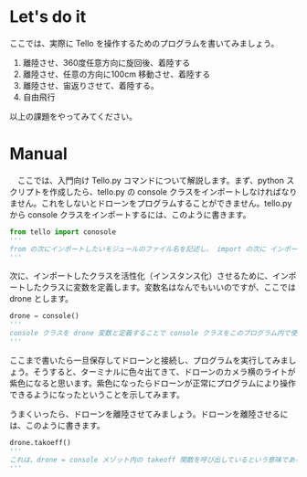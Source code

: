 # Let's do it
  ここでは、実際に Tello を操作するためのプログラムを書いてみましょう。
  
1. 離陸させ、360度任意方向に旋回後、着陸する
2. 離陸させ、任意の方向に100cm 移動させ、着陸する
3. 離陸させ、宙返りさせて、着陸する。
4. 自由飛行

以上の課題をやってみてください。

# Manual
　ここでは、入門向け Tello.py コマンドについて解説します。まず、python スクリプトを作成したら、tello.py の console クラスをインポートしなければなりません。これをしないとドローンをプログラムすることができません。tello.py から console クラスをインポートするには、このように書きます。
 ```python
from tello import conosole
'''
from の次にインポートしたいモジュールのファイル名を記述し、 import の次に インポートしたいモジュールのクラス、関数名を指定するとインポートできる
'''
```
次に、インポートしたクラスを活性化（インスタンス化）させるために、インポートしたクラスに変数を定義します。変数名はなんでもいいのですが、ここでは drone とします。
```python
drone = console()
'''
console クラスを drone 変数と定義することで console クラスをこのプログラム内で使えるようになる。（インスタンス化できる）
'''
```
ここまで書いたら一旦保存してドローンと接続し、プログラムを実行してみましょう。そうすると、ターミナルに色々出てきて、ドローンのカメラ横のライトが紫色になると思います。紫色になったらドローンが正常にプログラムにより操作できるようになったということを示してみます。
  
うまくいったら、ドローンを離陸させてみましょう。ドローンを離陸させるには、このように書きます。
```python
drone.takoeff()
'''
これは、drone = console メゾット内の takeoff 関数を呼び出しているという意味である。takeoff 関数には、ドローンを離陸させるためのプログラムが記述されている。よってこのプログラムを書くことでドローンは離陸する。
'''
```

